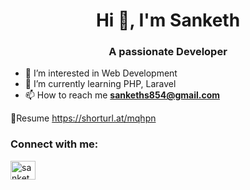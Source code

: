 <h1 align="center">Hi 👋, I'm Sanketh</h1>
<h3 align="center">A passionate Developer</h3>

- 🔭 I’m interested in Web Development
- 🌱 I’m currently learning PHP, Laravel
- 📫 How to reach me **sankeths854@gmail.com**


📄Resume https://shorturl.at/mqhpn


<h3 align="left">Connect with me:</h3>
<p align="left">
<a href="https://www.linkedin.com/in/sanketha-b-t/" target="blank"><img align="center" src="https://raw.githubusercontent.com/rahuldkjain/github-profile-readme-generator/master/src/images/icons/Social/linked-in-alt.svg" alt="sankethabt" height="30" width="40" /></a>
</p>

